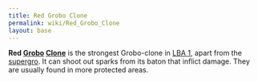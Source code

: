 ```yaml
---
title: Red Grobo Clone
permalink: wiki/Red_Grobo_Clone
layout: base
---
```


**Red [Grobo](Grobo "wikilink") [Clone](Clone "wikilink")** is the
strongest Grobo-clone in [LBA 1](LBA_1 "wikilink"), apart from the
[supergro](supergro "wikilink"). It can shoot out sparks from its baton
that inflict damage. They are usually found in more protected areas.
